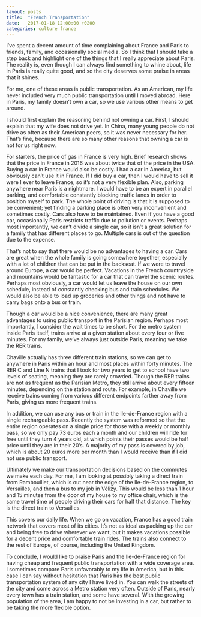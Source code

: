 ```yaml
---
layout: posts
title:  "French Transportation"
date:   2017-01-18 12:00:00 +0200
categories: culture france
---
```

I’ve spent a decent amount of time complaining about France and Paris to friends, family, and occasionally social media. So I think that I should take a step back and highlight one of the things that I really appreciate about Paris. The reality is, even though I can always find something to whine about, life in Paris is really quite good, and so the city deserves some praise in areas that it shines.

For me, one of these areas is public transportation. As an American, my life never included very much public transportation until I moved abroad. Here in Paris, my family doesn’t own a car, so we use various other means to get around.

I should first explain the reasoning behind not owning a car. First, I should explain that my wife does not drive yet. In China, many young people do not drive as often as their American peers, so it was never necessary for her. That’s fine, because there are so many other reasons that owning a car is not for us right now.

For starters, the price of gas in France is very high. Brief research shows that the price in France in 2016 was about twice that of the price in the USA. Buying a car in France would also be costly. I had a car in America, but obviously can’t use it in France. If I did buy a car, then I would have to sell it were I ever to leave France, so it’s not a very flexible plan. Also, parking anywhere near Paris is a nightmare. I would have to be an expert in parallel parking, and comfortable constantly blocking traffic lanes in order to position myself to park. The whole point of driving is that it is supposed to be convenient; yet finding a parking place is often very inconvenient and sometimes costly. Cars also have to be maintained. Even if you have a good car, occasionally Paris restricts traffic due to pollution or events. Perhaps most importantly, we can’t divide a single car, so it isn’t a great solution for a family that has different places to go. Multiple cars is out of the question due to the expense.

That’s not to say that there would be no advantages to having a car. Cars are great when the whole family is going somewhere together, especially with a lot of children that can be put in the backseat. If we were to travel around Europe, a car would be perfect. Vacations in the French countryside and mountains would be fantastic for a car that can travel the scenic routes. Perhaps most obviously, a car would let us leave the house on our own schedule, instead of constantly checking bus and train schedules. We would also be able to load up groceries and other things and not have to carry bags onto a bus or train.

Though a car would be a nice convenience, there are many great advantages to using public transport in the Parisian region. Perhaps most importantly, I consider the wait times to be short. For the metro system inside Paris itself, trains arrive at a given station about every four or five minutes. For my family, we’ve always just outside Paris, meaning we take the RER trains.

Chaville actually has three different train stations, so we can get to anywhere in Paris within an hour and most places within forty minutes. The RER C and Line N trains that I took for two years to get to school have two levels of seating, meaning they are rarely crowded. Though the RER trains are not as frequent as the Parisian Metro, they still arrive about every fifteen minutes, depending on the station and route. For example, in Chaville we receive trains coming from various different endpoints farther away from Paris, giving us more frequent trains.

In addition, we can use any bus or train in the Ile-de-France region with a single rechargeable pass. Recently the system was reformed so that the entire region operates on a single price for those with a weekly or monthly pass, so we only pay 73 euros each a month and our children will ride for free until they turn 4 years old, at which points their passes would be half price until they are in their 20’s. A majority of my pass is covered by job, which is about 20 euros more per month than I would receive than if I did not use public transport.

Ultimately we make our transportation decisions based on the commutes we make each day. For me, I am looking at possibly taking a direct train from Rambouillet, which is out near the edge of the Ile-de-France region, to Versailles, and then a bus to my job in Vélizy. This would be less than 1 hour and 15 minutes from the door of my house to my office chair, which is the same travel time of people driving their cars for half that distance. The key is the direct train to Versailles.

This covers our daily life. When we go on vacation, France has a good train network that covers most of its cities. It’s not as ideal as packing up the car and being free to drive wherever we want, but it makes vacations possible for a decent price and comfortable train rides. The trains also connect to the rest of Europe, of course, including the United Kingdom.

To conclude, I would like to praise Paris and the Ile-de-France region for having cheap and frequent public transportation with a wide coverage area. I sometimes compare Paris unfavorably to my life in America, but in this case I can say without hesitation that Paris has the best public transportation system of any city I have lived in. You can walk the streets of the city and come across a Metro station very often. Outside of Paris, nearly every town has a train station, and some have several. With the growing population of the area, I am happy to not be investing in a car, but rather to be taking the more flexible option.
